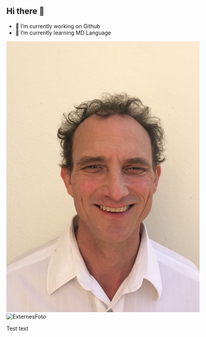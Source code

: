 ## Hi there 👋

- 🔭 I’m currently working on Github
- 🌱 I’m currently learning MD Language
 
 ![Mein Foto](./Gutes_Foto_Joe.JPG)
 ![ExternesFoto](https://pictures.tvinfo.net/pictures/d8/f8/22/e8/9c/21/56/86/f3/07/c8/13/94/b5/9d/24/medium_swr_211109_2300_c543029b_unsere_geschichte_zur_ard-themenwoche__stadt.land.wandel__wie_der_suedw.jpg)

Test text

<!--
**joachimHaag/joachimHaag** is a ✨ _special_ ✨ repository because its `README.md` (this file) appears on your GitHub profile.

Here are some ideas to get you started:

- 🔭 I’m currently working on ...
- 🌱 I’m currently learning ...
- 👯 I’m looking to collaborate on ...
- 🤔 I’m looking for help with ...
- 💬 Ask me about ...
- 📫 How to reach me: ...
- 😄 Pronouns: ...
- ⚡ Fun fact: ...
-->
